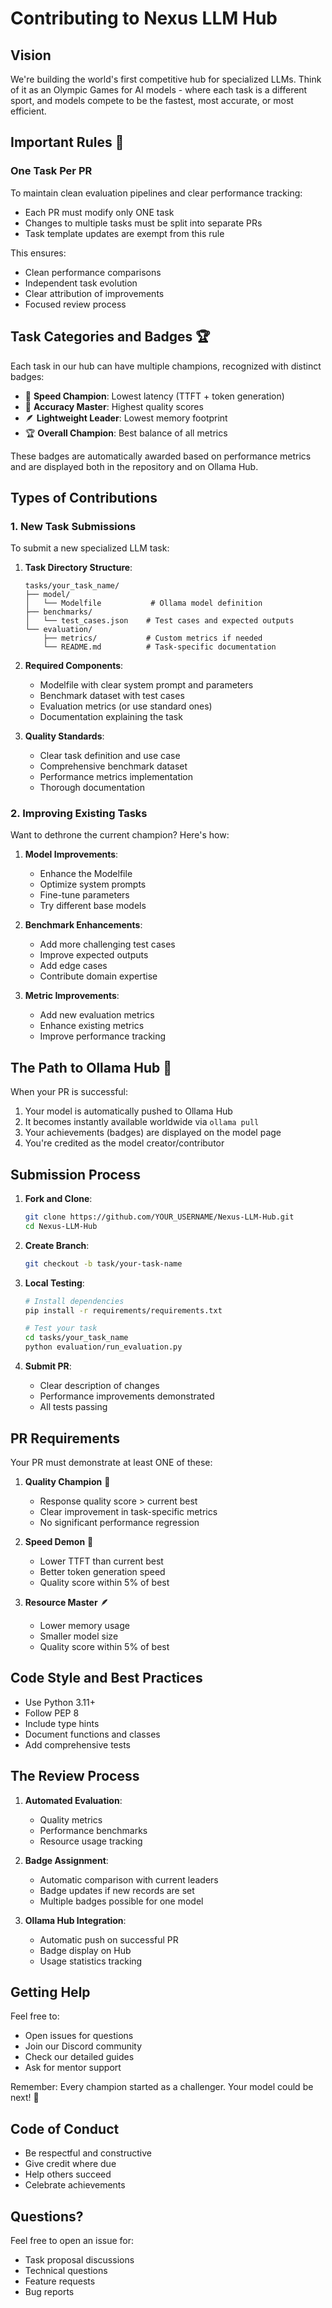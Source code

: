 # Contributing to Nexus LLM Hub

## Vision
We're building the world's first competitive hub for specialized LLMs. Think of it as an Olympic Games for AI models - where each task is a different sport, and models compete to be the fastest, most accurate, or most efficient.

## Important Rules 📜

### One Task Per PR
To maintain clean evaluation pipelines and clear performance tracking:
- Each PR must modify only ONE task
- Changes to multiple tasks must be split into separate PRs
- Task template updates are exempt from this rule

This ensures:
- Clean performance comparisons
- Independent task evolution
- Clear attribution of improvements
- Focused review process

## Task Categories and Badges 🏆

Each task in our hub can have multiple champions, recognized with distinct badges:

- 🚀 **Speed Champion**: Lowest latency (TTFT + token generation)
- 🎯 **Accuracy Master**: Highest quality scores
- 🪶 **Lightweight Leader**: Lowest memory footprint
- 🏆 **Overall Champion**: Best balance of all metrics

These badges are automatically awarded based on performance metrics and are displayed both in the repository and on Ollama Hub.

## Types of Contributions

### 1. New Task Submissions
To submit a new specialized LLM task:

1. **Task Directory Structure**:
   ```
   tasks/your_task_name/
   ├── model/
   │   └── Modelfile           # Ollama model definition
   ├── benchmarks/
   │   └── test_cases.json    # Test cases and expected outputs
   └── evaluation/
       ├── metrics/           # Custom metrics if needed
       └── README.md          # Task-specific documentation
   ```

2. **Required Components**:
   - Modelfile with clear system prompt and parameters
   - Benchmark dataset with test cases
   - Evaluation metrics (or use standard ones)
   - Documentation explaining the task

3. **Quality Standards**:
   - Clear task definition and use case
   - Comprehensive benchmark dataset
   - Performance metrics implementation
   - Thorough documentation

### 2. Improving Existing Tasks

Want to dethrone the current champion? Here's how:

1. **Model Improvements**:
   - Enhance the Modelfile
   - Optimize system prompts
   - Fine-tune parameters
   - Try different base models

2. **Benchmark Enhancements**:
   - Add more challenging test cases
   - Improve expected outputs
   - Add edge cases
   - Contribute domain expertise

3. **Metric Improvements**:
   - Add new evaluation metrics
   - Enhance existing metrics
   - Improve performance tracking

## The Path to Ollama Hub 🌟

When your PR is successful:
1. Your model is automatically pushed to Ollama Hub
2. It becomes instantly available worldwide via `ollama pull`
3. Your achievements (badges) are displayed on the model page
4. You're credited as the model creator/contributor

## Submission Process

1. **Fork and Clone**:
   ```bash
   git clone https://github.com/YOUR_USERNAME/Nexus-LLM-Hub.git
   cd Nexus-LLM-Hub
   ```

2. **Create Branch**:
   ```bash
   git checkout -b task/your-task-name
   ```

3. **Local Testing**:
   ```bash
   # Install dependencies
   pip install -r requirements/requirements.txt
   
   # Test your task
   cd tasks/your_task_name
   python evaluation/run_evaluation.py
   ```

4. **Submit PR**:
   - Clear description of changes
   - Performance improvements demonstrated
   - All tests passing

## PR Requirements

Your PR must demonstrate at least ONE of these:

1. **Quality Champion** 🎯
   - Response quality score > current best
   - Clear improvement in task-specific metrics
   - No significant performance regression

2. **Speed Demon** 🚀
   - Lower TTFT than current best
   - Better token generation speed
   - Quality score within 5% of best

3. **Resource Master** 🪶
   - Lower memory usage
   - Smaller model size
   - Quality score within 5% of best

## Code Style and Best Practices
- Use Python 3.11+
- Follow PEP 8
- Include type hints
- Document functions and classes
- Add comprehensive tests

## The Review Process

1. **Automated Evaluation**:
   - Quality metrics
   - Performance benchmarks
   - Resource usage tracking

2. **Badge Assignment**:
   - Automatic comparison with current leaders
   - Badge updates if new records are set
   - Multiple badges possible for one model

3. **Ollama Hub Integration**:
   - Automatic push on successful PR
   - Badge display on Hub
   - Usage statistics tracking

## Getting Help

Feel free to:
- Open issues for questions
- Join our Discord community
- Check our detailed guides
- Ask for mentor support

Remember: Every champion started as a challenger. Your model could be next! 🚀

## Code of Conduct
- Be respectful and constructive
- Give credit where due
- Help others succeed
- Celebrate achievements

## Questions?
Feel free to open an issue for:
- Task proposal discussions
- Technical questions
- Feature requests
- Bug reports 